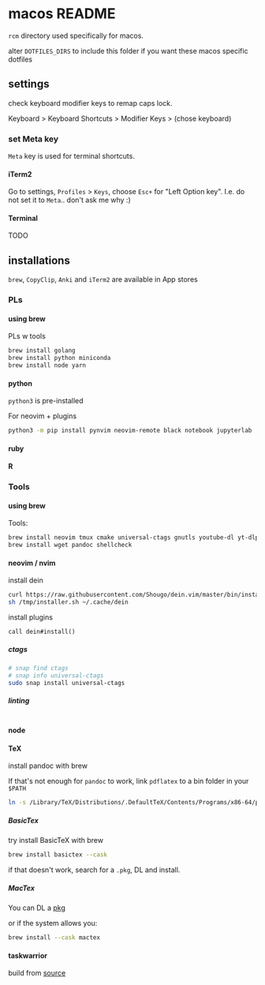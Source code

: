 # macos README

`rcm` directory used specifically for macos.

alter `DOTFILES_DIRS` to include this folder if you want these macos specific dotfiles

## settings

check keyboard modifier keys to remap caps lock.

Keyboard > Keyboard Shortcuts > Modifier Keys > (chose keyboard)

### set Meta key

`Meta` key is used for terminal shortcuts.

#### iTerm2

Go to settings, `Profiles` > `Keys`, choose `Esc+` for "Left Option key".
I.e. do not set it to `Meta`.. don't ask me why :)

#### Terminal

TODO

## installations

`brew`, `CopyClip`, `Anki` and `iTerm2` are available in App stores

### PLs

#### using brew

PLs w tools

```sh
brew install golang
brew install python miniconda
brew install node yarn
```

#### python

`python3` is pre-installed

For neovim + plugins

```sh
python3 -m pip install pynvim neovim-remote black notebook jupyterlab
```

#### ruby

#### R

### Tools

#### using brew

Tools:

```sh
brew install neovim tmux cmake universal-ctags gnutls youtube-dl yt-dlp mpv R
brew install wget pandoc shellcheck
```

#### neovim / nvim

install dein

```sh
curl https://raw.githubusercontent.com/Shougo/dein.vim/master/bin/installer.sh > /tmp/installer.sh
sh /tmp/installer.sh ~/.cache/dein
```

install plugins

```vim
call dein#install()
```

##### ctags

```sh
# snap find ctags
# snap info universal-ctags
sudo snap install universal-ctags
```

##### linting

```sh
```

#### node

#### TeX

install pandoc with brew

If that's not enough for `pandoc` to work,
link `pdflatex` to a bin folder in your `$PATH`

```sh
ln -s /Library/TeX/Distributions/.DefaultTeX/Contents/Programs/x86-64/pdflatex /usr/local/bin
```

##### BasicTex

try install BasicTeX with brew

```sh
brew install basictex --cask
```

if that doesn't work, search for a `.pkg`, DL and install.

##### MacTex

You can DL a [pkg](https://www.tug.org/mactex/mactex-download.html)

or if the system allows you:

```sh
brew install --cask mactex
```

#### taskwarrior

build from [source](https://github.com/GothenburgBitFactory/taskwarrior)
